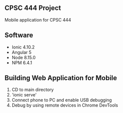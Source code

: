 ## CPSC 444 Project
Mobile application for CPSC 444

## Software
* Ionic 4.10.2
* Angular 5
* Node 8.15.0
* NPM 6.4.1

## Building Web Application for Mobile
1. CD to main directory
2. 'ionic serve'
3. Connect phone to PC and enable USB debugging
4. Debug by using remote devices in Chrome DevTools
